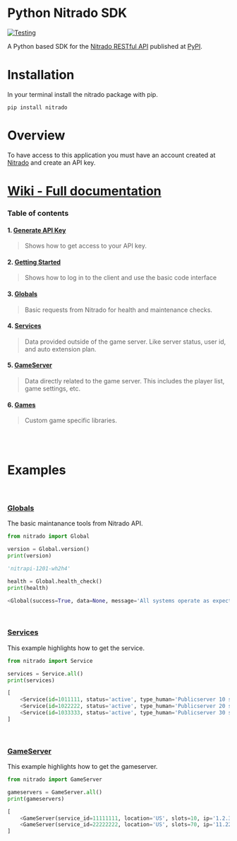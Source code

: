 # Python Nitrado SDK

[![Testing](https://github.com/mjlomeli/NitradoAPI/actions/workflows/tests.yml/badge.svg)](#)


A Python based SDK for the [Nitrado RESTful API](https://doc.nitrado.net/) published at [PyPI](https://pypi.org/project/nitrado/).

# Installation
In your terminal install the nitrado package with pip.

```shell
pip install nitrado
```


# Overview

To have access to this application you must have an account created at [Nitrado](https://server.nitrado.net/)
and create an API key.

# [Wiki - Full documentation](https://github.com/mjlomeli/NitradoAPI/wiki)
### Table of contents
#### 1. [Generate API Key](https://github.com/mjlomeli/NitradoAPI/wiki/Generate-API-Key)
   > Shows how to get access to your API key.
#### 2. [Getting Started](https://github.com/mjlomeli/NitradoAPI/wiki/Getting-Started)
   > Shows how to log in to the client and use the basic code interface
#### 3. [Globals](https://github.com/mjlomeli/NitradoAPI/wiki/Globals)
   > Basic requests from Nitrado for health and maintenance checks.
#### 4. [Services](https://github.com/mjlomeli/NitradoAPI/wiki/Services)
   > Data provided outside of the game server. Like server status, user id, and auto extension plan.
#### 5. [GameServer](https://github.com/mjlomeli/NitradoAPI/wiki/GameServer)
   > Data directly related to the game server. This includes the player list, game settings, etc.
#### 6. [Games](https://github.com/mjlomeli/NitradoAPI/wiki/Games)
   > Custom game specific libraries.

<br />
<br />

# Examples

<br />

### [Globals](https://github.com/mjlomeli/NitradoAPI/wiki/Globals)
The basic maintanance tools from Nitrado API.

```python
from nitrado import Global

version = Global.version()
print(version)

'nitrapi-1201-wh2h4'

health = Global.health_check()
print(health)

<Global(success=True, data=None, message='All systems operate as expected.', status='success')>
```
<br />

### [Services](https://github.com/mjlomeli/NitradoAPI/wiki/Services)
This example highlights how to get the service.

```python
from nitrado import Service

services = Service.all()
print(services)
```
```python
[
    <Service(id=1011111, status='active', type_human='Publicserver 10 slots', suspend_date='2023-05-07T01:21:11')>,
    <Service(id=1022222, status='active', type_human='Publicserver 20 slots', suspend_date='2023-07-07T02:11:01')>,
    <Service(id=1033333, status='active', type_human='Publicserver 30 slots', suspend_date='2023-09-07T06:51:41')>
]
``` 
<br />

### [GameServer](https://github.com/mjlomeli/NitradoAPI/wiki/GameServer)
This example highlights how to get the gameserver.

```python
from nitrado import GameServer

gameservers = GameServer.all()
print(gameservers)
```
```python
[
    <GameServer(service_id=11111111, location='US', slots=10, ip='1.2.3.4', game_human='ARK: Survival Evolved (Xbox One)')>,
    <GameServer(service_id=22222222, location='US', slots=70, ip='11.22.33.44', game_human='ARK: Survival Evolved (Xbox One)')>
]
```

<br />

